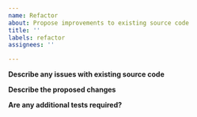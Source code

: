 ```yaml
---
name: Refactor
about: Propose improvements to existing source code
title: ''
labels: refactor
assignees: ''

---
```


**Describe any issues with existing source code**

**Describe the proposed changes**

**Are any additional tests required?**
